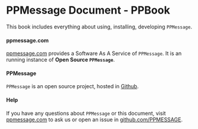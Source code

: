 # PPMessage Document - PPBook

This book includes everything about using, installing, developing `PPMessage`.

#### ppmessage.com

[ppmessage.com](https://ppmessage.com) provides a Software As A Service of `PPMessage`. It is an running instance of **Open Source `PPMessage`**.

#### PPMessage
`PPMessage` is an open source project, hosted in [Github](https://github.com/PPMESSAGE/ppmessage.git).

#### Help

If you have any questions about `PPMessage` or this document, visit [ppmessage.com](https://ppmessage.com) to ask us or open an issue in [github.com/PPMESSAGE](https://github.com/PPMESSAGE/ppmessage.git).
